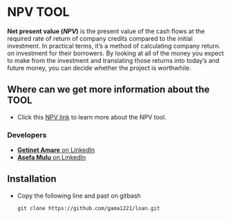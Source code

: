 # NPV TOOL

**Net present value (*NPV*)** is the present value of the cash flows at the required rate of return of company credits compared to the initial investment. In practical terms, it’s a method of calculating company return. on investment for their borrowers. By looking at all of the money you expect to make from the investment and translating those returns into today’s and future money, you can decide whether the project is worthwhile.

## Where can we get more information about the TOOL

 - Click this [NPV link](https://gama1221.github.io/npv/#) to learn more about the NPV tool.

 ### Developers

 - [**Getinet Amare** on LinkedIn ](https://www.linkedin.com/in/getinet-mekonnen)
 - [**Asefa Mulu** on LinkedIn ](https://www.linkedin.com/in/getinet-mekonnen)

## Installation

- Copy the following line and past on gitbash 

    ```github 
    git clone https://github.com/gama1221/loan.git
    ```

